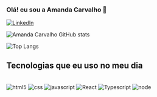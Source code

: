 
### Olá! eu sou a Amanda Carvalho 👋

[![LinkedIn](https://img.shields.io/badge/LinkedIn-0077B5?style=for-the-badge&logo=linkedin&logoColor=white)](https://www.linkedin.com/feed/?trk=sem-ga_campid.12619604099_asid.149519181115_crid.657343811713_kw.linkedin_d.c_tid.kwd-148086543_n.g_mt.e_geo.9074276)

![Amanda Carvalho GitHub stats](https://github-readme-stats.vercel.app/api?username=AmandaCarvallho&show_icons=true&theme=radical)

![Top Langs](https://github-readme-stats.vercel.app/api/top-langs/?username=AmandaCarvallho&hide_progress=true)

## Tecnologias que eu uso no meu dia

<div style="diplay: inline_block"><br/>
<img align="center" alt="html5" src="https://img.shields.io/badge/HTML5-E34F26?style=for-the-badge&logo=html5&logoColor=white"/>
<img align="center" alt="css" src="	https://img.shields.io/badge/CSS3-1572B6?style=for-the-badge&logo=css3&logoColor=whit"/>
<img align="center" alt="javascript" src="https://img.shields.io/badge/JavaScript-F7DF1E?style=for-the-badge&logo=javascript&logoColor=black"/>
<img align="center" alt="React" src="https://img.shields.io/badge/React-20232A?style=for-the-badge&logo=react&logoColor=61DAFB"/>
<img align="center" alt="Typescript" src="https://img.shields.io/badge/TypeScript-007ACC?style=for-the-badge&logo=typescript&logoColor=white"/>
<img align="center" alt="node" src="	https://img.shields.io/badge/Node.js-43853D?style=for-the-badge&logo=node.js&logoColor=white"/>
</div>




